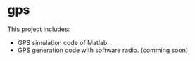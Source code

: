 # gps
This project includes:
- GPS simulation code of Matlab.
- GPS generation code with software radio. (comming soon)
